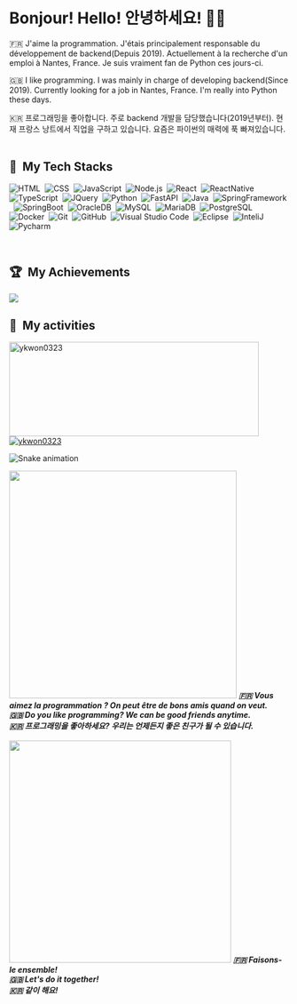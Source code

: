   # Bonjour! Hello! 안녕하세요! :wave::smiley:
🇫🇷 J'aime la programmation. J'étais principalement responsable du développement de backend(Depuis 2019).
Actuellement à la recherche d'un emploi à Nantes, France.
Je suis vraiment fan de Python ces jours-ci.

🇬🇧 I like programming. I was mainly in charge of developing backend(Since 2019).
Currently looking for a job in Nantes, France.
I'm really into Python these days.

🇰🇷 프로그래밍을 좋아합니다. 주로 backend 개발을 담당했습니다(2019년부터).
현재 프랑스 낭트에서 직업을 구하고 있습니다.
요즘은 파이썬의 매력에 푹 빠져있습니다.
<br>
<br>


## 🤖 &nbsp;My Tech Stacks

  ![HTML](https://img.shields.io/badge/-HTML-0D1117?style=flat&logo=HTML5)&nbsp;
  ![CSS](https://img.shields.io/badge/-CSS-0D1117?style=flat&logo=CSS3&logoColor=1572B6)&nbsp;
  ![JavaScript](https://img.shields.io/badge/-JavaScript-0D1117?style=flat&logo=javascript)&nbsp;
  ![Node.js](https://img.shields.io/badge/-Node.js-0D1117?style=flat&logo=node.js)&nbsp;
  ![React](https://img.shields.io/badge/-React-0D1117?style=flat&logo=react)&nbsp;
  ![ReactNative](https://img.shields.io/badge/-ReactNative-0D1117?style=flat&logo=react)&nbsp;
  ![TypeScript](https://img.shields.io/badge/-TypeScript-0D1117?style=flat&logo=typescript)&nbsp;
  ![JQuery](https://img.shields.io/badge/-JQuery-0D1117?style=flat&logo=jquery)&nbsp;
  ![Python](https://img.shields.io/badge/-Python-0D1117?style=flat&logo=python)&nbsp;
  ![FastAPI](https://img.shields.io/badge/-FastAPI-0D1117?style=flat&logo=fastapi)&nbsp;
  ![Java](https://img.shields.io/badge/Java-0D1117?style=flat&logo=Java)&nbsp;
  ![SpringFramework](https://img.shields.io/badge/SpringFramework-0D1117?style=flat&logo=Spring)&nbsp;
  ![SpringBoot](https://img.shields.io/badge/SpringBoot-0D1117?style=flat&logo=SpringBoot)&nbsp;
  ![OracleDB](https://img.shields.io/badge/-OracleDB-0D1117?style=flat&logo=oracle)&nbsp;
  ![MySQL](https://img.shields.io/badge/-MySQL-0D1117?style=flat&logo=mysql)&nbsp;
  ![MariaDB](https://img.shields.io/badge/-MariaDB-0D1117?style=flat&logo=mariaDB)&nbsp;
  ![PostgreSQL](https://img.shields.io/badge/-PostgreSQL-0D1117?style=flat&logo=postgresql)&nbsp;
  ![Docker](https://img.shields.io/badge/-Docker-0D1117?style=flat&logo=docker)&nbsp;
  ![Git](https://img.shields.io/badge/-Git-0D1117?style=flat&logo=git)&nbsp;
  ![GitHub](https://img.shields.io/badge/-GitHub-0D1117?style=flat&logo=github)&nbsp;
  ![Visual Studio Code](https://img.shields.io/badge/-VS%20Code-0D1117?style=flat&logo=visual-studio-code&logoColor=007ACC)&nbsp;
  ![Eclipse](https://img.shields.io/badge/-Eclipse-0D1117?style=flat&logo=eclipse&logoColor=007ACC)&nbsp;
  ![InteliJ](https://img.shields.io/badge/-InteliJ-0D1117?style=flat&logo=intelij&logoColor=007ACC)&nbsp;
  ![Pycharm](https://img.shields.io/badge/-Pycharm-0D1117?style=flat&logo=pycharm&logoColor=007ACC)&nbsp;

<br>

## 🏆 &nbsp;My Achievements
<img src="https://github-profile-trophy.vercel.app/?username=ykwon0323&theme=onedark&title=MultiLanguage,Stars,Commit,Followers,Repo,PR">

<br>

<div>

  ## 📡 &nbsp;My activities

  <a href="https://github.com/ykwon0323">
    <img width=450 height=170 align="center" alt="ykwon0323" src="https://github-readme-stats.vercel.app/api?username=ykwon0323&theme=midnight-purple&show_icons=true&bg_color=0D1117&hide_border=true&count_private=true" />
  </a>
  <a href="https://github.com/ykwon0323">
    <img align="center" alt="ykwon0323" src="https://github-readme-stats.vercel.app/api/top-langs/?username=ykwon0323&theme=midnight-purple&layout=compact&bg_color=0D1117&hide_border=true&count_private=true" />
  </a>
  
</div>

![Snake animation](https://raw.githubusercontent.com/roychan0317/roychan0317/9e9b51e02fe60e4f7e20a1a8be7b689ab3e23b51/github-contribution-grid-snake.svg)

<img src="https://i.giphy.com/media/J63ZVOBNg4q4Hftti3/giphy.webp" width="410"> 

<em>
    <b>🇫🇷 Vous aimez la programmation ? On peut être de bons amis quand on veut.</b>
    <br>
    <b>🇬🇧 Do you like programming? We can be good friends anytime.</b>
    <br>
    <b>🇰🇷 프로그래밍을 좋아하세요? 우리는 언제든지 좋은 친구가 될 수 있습니다.</b>
    <br>
    <br>
</em>
<img src="https://media1.giphy.com/media/D0TUZQCJCCOP1yiZ8K/giphy.gif?cid=ecf05e47u2wovslgezw6moi9htytm0c08zht3bg6k8xvdpma&ep=v1_gifs_related&rid=giphy.gif&ct=g" width="400"> 
<em>
    <b>🇫🇷 Faisons-le ensemble!</b>
    <br>
    <b>🇬🇧 Let's do it together!</b>
    <br>
    <b>🇰🇷 같이 해요!</b>
    <br>
    <br>
</em>
